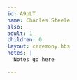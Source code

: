 ```yaml
---
id: A9pLT
name: Charles Steele
also:
adult: 1
children: 0
layout: ceremony.hbs
notes: |
  Notes go here

---
```

